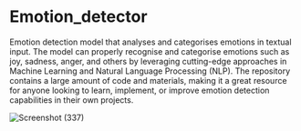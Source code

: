 # Emotion_detector

Emotion detection model that analyses and categorises emotions in textual input. The model can properly recognise and categorise emotions such as joy, sadness, anger, and others by leveraging cutting-edge approaches in Machine Learning and Natural Language Processing (NLP). The repository contains a large amount of code and materials, making it a great resource for anyone looking to learn, implement, or improve emotion detection capabilities in their own projects.

![Screenshot (337)](https://github.com/Bunnydavid27/Emotion_detector/assets/95872007/93b1b6a6-0110-4e02-b394-97cb9696d7ca)
